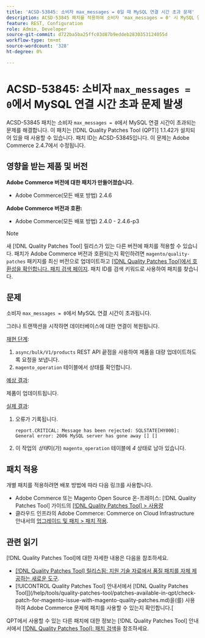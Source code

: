 ```yaml
---
title: 'ACSD-53845: 소비자 max_messages = 0일 때 MySQL 연결 시간 초과 문제'
description: ACSD-53845 패치를 적용하여 소비자 'max_messages = 0' 시 MySQL 연결 시간이 초과되는 Adobe Commerce 문제를 수정합니다.
feature: REST, Configuration
role: Admin, Developer
source-git-commit: d722ba5ba25ffc03d87b9eddeb2830353124055d
workflow-type: tm+mt
source-wordcount: '328'
ht-degree: 0%

---
```


# ACSD-53845: 소비자 `max_messages = 0`에서 MySQL 연결 시간 초과 문제 발생

ACSD-53845 패치는 소비자 `max_messages = 0`에서 MySQL 연결 시간이 초과되는 문제를 해결합니다. 이 패치는 [!DNL Quality Patches Tool (QPT)] 1.1.42가 설치되어 있을 때 사용할 수 있습니다. 패치 ID는 ACSD-53845입니다. 이 문제는 Adobe Commerce 2.4.7에서 수정됩니다.

## 영향을 받는 제품 및 버전

**Adobe Commerce 버전에 대한 패치가 만들어졌습니다.**

* Adobe Commerce(모든 배포 방법) 2.4.6

**Adobe Commerce 버전과 호환:**

* Adobe Commerce(모든 배포 방법) 2.4.0 - 2.4.6-p3

>[!NOTE]
>
>새 [!DNL Quality Patches Tool] 릴리스가 있는 다른 버전에 패치를 적용할 수 있습니다. 패치가 Adobe Commerce 버전과 호환되는지 확인하려면 `magento/quality-patches` 패키지를 최신 버전으로 업데이트하고 [[!DNL Quality Patches Tool]에서 호환성을 확인합니다. 패치 검색 페이지](https://experienceleague.adobe.com/tools/commerce-quality-patches/index.html). 패치 ID를 검색 키워드로 사용하여 패치를 찾습니다.

## 문제

소비자 `max_messages = 0`에서 MySQL 연결 시간이 초과됩니다.

그러나 트랜잭션을 시작하면 데이터베이스에 대한 연결이 복원됩니다.

<u>재현 단계</u>:

1. `async/bulk/V1/products` REST API 끝점을 사용하여 제품을 대량 업데이트하도록 요청을 보냅니다.
1. `magento_operation` 테이블에서 상태를 확인합니다.

<u>예상 결과</u>:

제품이 업데이트됩니다.

<u>실제 결과</u>:

1. 오류가 기록됩니다.

   ```
   report.CRITICAL: Message has been rejected: SQLSTATE[HY000]: General error: 2006 MySQL server has gone away [] []
   ```

1. 이 작업의 *상태*&#x200B;이(가) `magento_operation` 테이블에 *4* 상태로 남아 있습니다.

## 패치 적용

개별 패치를 적용하려면 배포 방법에 따라 다음 링크를 사용합니다.

* Adobe Commerce 또는 Magento Open Source 온-프레미스: [!DNL Quality Patches Tool] 가이드의 [[!DNL Quality Patches Tool] > 사용량](https://experienceleague.adobe.com/docs/commerce-operations/tools/quality-patches-tool/usage.html)
* 클라우드 인프라의 Adobe Commerce: Commerce on Cloud Infrastructure 안내서의 [업그레이드 및 패치 > 패치 적용](https://experienceleague.adobe.com/docs/commerce-cloud-service/user-guide/develop/upgrade/apply-patches.html).

## 관련 읽기

[!DNL Quality Patches Tool]에 대한 자세한 내용은 다음을 참조하세요.

* [[!DNL Quality Patches Tool] 릴리스됨: 지원 기술 자료에서 품질 패치를 자체 제공하는 새로운 도구](https://experienceleague.adobe.com/en/docs/commerce-knowledge-base/kb/announcements/commerce-announcements/magento-quality-patches-released-new-tool-to-self-serve-quality-patches).
* [!UICONTROL Quality Patches Tool] 안내서에서  [!DNL Quality Patches Tool]](/help/tools/quality-patches-tool/patches-available-in-qpt/check-patch-for-magento-issue-with-magento-quality-patches.md)을(를) 사용하여 Adobe Commerce 문제에 패치를 사용할 수 있는지 확인합니다.[


QPT에서 사용할 수 있는 다른 패치에 대한 정보는 [!DNL Quality Patches Tool] 안내서에서 [[!DNL Quality Patches Tool]: 패치 검색](https://experienceleague.adobe.com/tools/commerce-quality-patches/index.html)을 참조하세요.
